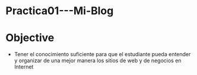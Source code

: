 # Practica01---Mi-Blog 
<h1>Objective</h1>

<ul>
  <li> Tener el conocimiento suficiente para que el estudiante pueda entender y organizar de una mejor manera
        los sitios de web y de negocios en Internet
  </li> 
</ul>
